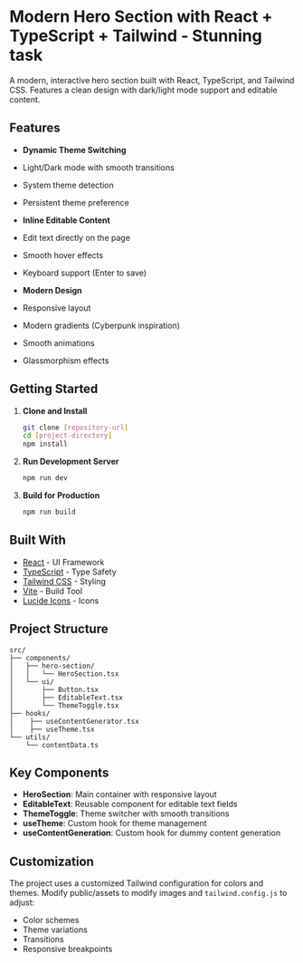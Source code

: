 # Modern Hero Section with React + TypeScript + Tailwind - Stunning task

A modern, interactive hero section built with React, TypeScript, and Tailwind CSS. Features a clean design with dark/light mode support and editable content.

## Features

- **Dynamic Theme Switching**

- Light/Dark mode with smooth transitions
- System theme detection
- Persistent theme preference

- **Inline Editable Content**

- Edit text directly on the page
- Smooth hover effects
- Keyboard support (Enter to save)

- **Modern Design**
- Responsive layout
- Modern gradients (Cyberpunk inspiration)
- Smooth animations
- Glassmorphism effects

## Getting Started

1. **Clone and Install**

   ```bash
   git clone [repository-url]
   cd [project-directory]
   npm install
   ```

2. **Run Development Server**

   ```bash
   npm run dev
   ```

3. **Build for Production**
   ```bash
   npm run build
   ```

## Built With

- [React](https://reactjs.org/) - UI Framework
- [TypeScript](https://www.typescriptlang.org/) - Type Safety
- [Tailwind CSS](https://tailwindcss.com/) - Styling
- [Vite](https://vitejs.dev/) - Build Tool
- [Lucide Icons](https://lucide.dev/) - Icons

## Project Structure

```
src/
├── components/
│   ├── hero-section/
│   │   └── HeroSection.tsx
│   └── ui/
│       ├── Button.tsx
│       ├── EditableText.tsx
│       └── ThemeToggle.tsx
├── hooks/
│    ├── useContentGenerator.tsx
│    ├── useTheme.tsx
└── utils/
    └── contentData.ts
```

## Key Components

- **HeroSection**: Main container with responsive layout
- **EditableText**: Reusable component for editable text fields
- **ThemeToggle**: Theme switcher with smooth transitions
- **useTheme**: Custom hook for theme management
- **useContentGeneration**: Custom hook for dummy content generation

## Customization

The project uses a customized Tailwind configuration for colors and themes. Modify public/assets to modify images and `tailwind.config.js` to adjust:

- Color schemes
- Theme variations
- Transitions
- Responsive breakpoints

